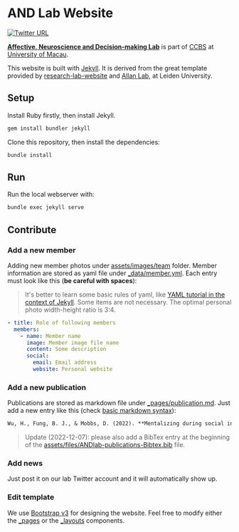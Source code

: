 # AND Lab Website

[![Twitter URL](https://img.shields.io/twitter/url?label=%40ANDlab3&style=social&url=https%3A%2F%2Ftwitter.com%2FANDlab3)](https://twitter.com/ANDlab3)

**[Affective, Neuroscience and Decision-making Lab](https://www.andlab-um.com)** is part of [CCBS](https://ccbs.ici.um.edu.mo) at [University of Macau](https://um.edu.mo).

This website is built with [Jekyll](https://jekyllrb.com/). It is derived from the great template provided by [research-lab-website](https://github.com/ericdaat/research-lab-website) and [Allan Lab](https://www.allanlab.org/aboutwebsite.html), at Leiden University.
## Setup

Install Ruby firstly, then install Jekyll.

``` bash
gem install bundler jekyll
```

Clone this repository, then install the dependencies:

``` bash
bundle install
```

## Run

Run the local webserver with:

``` bash
bundle exec jekyll serve
```

## Contribute

### Add a new member

Adding new member photos under [assets/images/team](assets/images/team/) folder. Member information are stored as yaml file under [_data/member.yml](_data/member.yml). Each entry must look like this (**be careful with spaces**):

> It's better to learn some basic rules of yaml, like [YAML tutorial in the context of Jekyll](https://idratherbewriting.com/documentation-theme-jekyll/mydoc_yaml_tutorial). Some items are not necessary. The optimal personal photo width-height ratio is 3:4.

``` yaml
- title: Role of following members
  members:
    - name: Member name
      image: Member image file name
      content: Some description
      social:
        email: Email address
        website: Personal website
```

### Add a new publication

Publications are stored as markdown file under
[_pages/publication.md](_pages/publication.md). Just add a new entry like this (check [basic markdown syntax](https://www.markdownguide.org/basic-syntax)):

``` markdown
Wu, H., Fung, B. J., & Mobbs, D. (2022). **Mentalizing during social interaction: the development and validation of the interactive mentalizing questionnaire**. *Frontiers in psychology*, 12. [[Paper](https://doi.org/10.3389/fpsyg.2021.791835){:target='_blank'}]
```

> Update (2022-12-07): please also add a BibTex entry at the beginning of the [assets/files/ANDlab-publications-Bibtex.bib](assets/files/ANDlab-publications-Bibtex.bib) file.

### Add news

Just post it on our lab Twitter account and it will automatically show up.

### Edit template

We use [Bootstrap v3](https://getbootstrap.com/) for designing the website. Feel free to modify either the [_pages](_pages/) or the
[_layouts](_layouts/) components.
